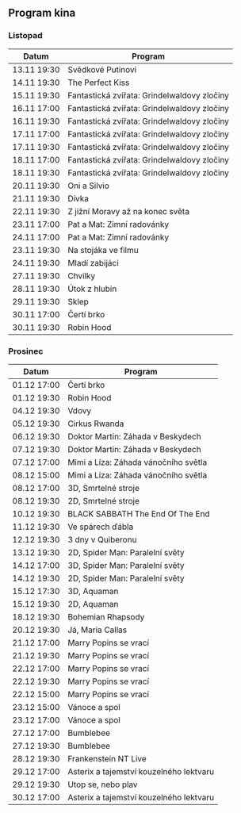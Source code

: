 ## Program kina

### Listopad

| Datum       | Program                                     |
| ----------- | ------------------------------------------- |
| 13.11 19:30 | Svědkové Putinovi                           |
| 14.11 19:30 | The Perfect Kiss                            |
| 15.11 19:30 | Fantastická zvířata: Grindelwaldovy zločiny |
| 16.11 17:00 | Fantastická zvířata: Grindelwaldovy zločiny |
| 16.11 19:30 | Fantastická zvířata: Grindelwaldovy zločiny |
| 17.11 17:00 | Fantastická zvířata: Grindelwaldovy zločiny |
| 17.11 19:30 | Fantastická zvířata: Grindelwaldovy zločiny |
| 18.11 17:00 | Fantastická zvířata: Grindelwaldovy zločiny |
| 18.11 19:30 | Fantastická zvířata: Grindelwaldovy zločiny |
| 20.11 19:30 | Oni a Silvio                                |
| 21.11 19:30 | Dívka                                       |
| 22.11 19:30 | Z jižní Moravy až na konec světa            |
| 23.11 17:00 | Pat a Mat: Zimní radovánky                  |
| 24.11 17:00 | Pat a Mat: Zimní radovánky                  |
| 23.11 19:30 | Na stojáka ve filmu                         |
| 24.11 19:30 | Mladí zabijáci                              |
| 27.11 19:30 | Chvilky                                     |
| 28.11 19:30 | Útok z hlubin                               |
| 29.11 19:30 | Sklep                                       |
| 30.11 17:00 | Čertí brko                                  |
| 30.11 19:30 | Robin Hood                                  |

### Prosinec

| Datum       | Program                                 |
| ----------- | --------------------------------------- |
| 01.12 17:00 | Čertí brko                              |
| 01.12 19:30 | Robin Hood                              |
| 04.12 19:30 | Vdovy                                   |
| 05.12 19:30 | Cirkus Rwanda                           |
| 06.12 19:30 | Doktor Martin: Záhada v Beskydech       |
| 07.12 19:30 | Doktor Martin: Záhada v Beskydech       |
| 07.12 17:00 | Mimi a Líza: Záhada vánočního světla    |
| 08.12 15:00 | Mimi a Líza: Záhada vánočního světla    |
| 08.12 17:00 | 3D, Smrtelné stroje                     |
| 08.12 19:30 | 2D, Smrtelné stroje                     |
| 10.12 19:30 | BLACK SABBATH The End Of The End        |
| 11.12 19:30 | Ve spárech ďábla                        |
| 12.12 19:30 | 3 dny v Quiberonu                       |
| 13.12 19:30 | 2D, Spider Man: Paralelní světy         |
| 14.12 17:00 | 3D, Spider Man: Paralelní světy         |
| 14.12 19:30 | 2D, Spider Man: Paralelní světy         |
| 15.12 17:30 | 3D, Aquaman                             |
| 15.12 19:30 | 2D, Aquaman                             |
| 18.12 19:30 | Bohemian Rhapsody                       |
| 20.12 19:30 | Já, Maria Callas                        |
| 21.12 17:00 | Marry Popins se vrací                   |
| 21.12 19:30 | Marry Popins se vrací                   |
| 22.12 17:00 | Marry Popins se vrací                   |
| 22.12 19:30 | Marry Popins se vrací                   |
| 22.12 15:00 | Marry Popins se vrací                   |
| 23.12 15:00 | Vánoce a spol                           |
| 23.12 17:00 | Vánoce a spol                           |
| 27.12 17:00 | Bumblebee                               |
| 27.12 19:30 | Bumblebee                               |
| 28.12 19:30 | Frankenstein NT Live                    |
| 29.12 17:00 | Asterix a tajemství kouzelného lektvaru |
| 29.12 19:30 | Utop se, nebo plav                      |
| 30.12 17:00 | Asterix a tajemství kouzelného lektvaru |
